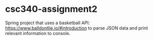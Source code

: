 # csc340-assignment2
Spring project that uses a basketball API: https://www.balldontlie.io/#introduction to parse JSON data and print relevant information to console.
